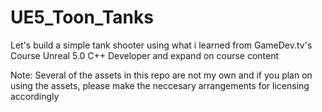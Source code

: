 # UE5_Toon_Tanks

Let's build a simple tank shooter using what i learned from GameDev.tv's Course Unreal 5.0 C++ Developer and expand on course content

Note: Several of the assets in this repo are not my own and if you plan on using the assets, please make the neccesary arrangements for licensing accordingly
